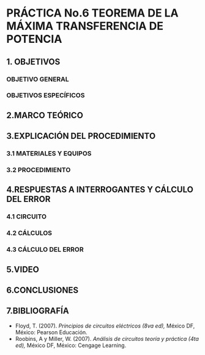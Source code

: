 # PRÁCTICA No.6 TEOREMA DE LA MÁXIMA TRANSFERENCIA DE POTENCIA
##  1. OBJETIVOS
###  OBJETIVO GENERAL
### OBJETIVOS ESPECÍFICOS
## 2.MARCO TEÓRICO
## 3.EXPLICACIÓN DEL PROCEDIMIENTO
### 3.1 MATERIALES Y EQUIPOS
### 3.2 PROCEDIMIENTO
## 4.RESPUESTAS A INTERROGANTES Y CÁLCULO DEL ERROR
### 4.1 CIRCUITO
### 4.2 CÁLCULOS
### 4.3 CÁLCULO DEL ERROR
## 5.VIDEO
## 6.CONCLUSIONES
## 7.BIBLIOGRAFÍA
- Floyd, T. (2007). *Principios de circuitos eléctricos (8va ed),* México DF, México: Pearson Educación.
- Roobins, A y Miller, W. (2007). *Análisis de circuitos teoría y práctica (4ta ed),* México DF, México: Cengage Learning.
